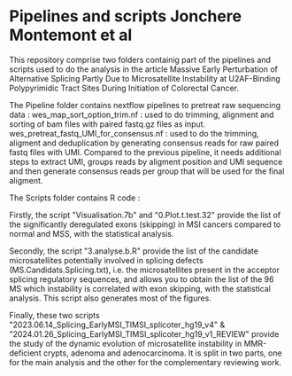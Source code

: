 # Pipelines and scripts Jonchere Montemont et al

This repository comprise two folders containig part of the pipelines and scripts used to do the analysis in the article Massive Early Perturbation of Alternative Splicing Partly Due to Microsatellite Instability at U2AF-Binding Polypyrimidic Tract Sites During Initiation of Colorectal Cancer.

The Pipeline folder contains nextflow pipelines to pretreat raw sequencing data :
wes\_map\_sort\_option\_trim.nf : used to do trimming, alignment and sorting of bam files with paired fastq.gz files as input.
wes\_pretreat\_fastq\_UMI\_for\_consensus.nf : used to do the trimming, aligment and deduplication by generating consensus reads for raw paired fastq files with UMI. Compared to the previous pipeline, it needs additional steps to extract UMI, groups reads by aligment position and UMI sequence and then generate consensus reads per group that will be used for the final aligment.

The Scripts folder contains R code :


Firstly, the script "Visualisation.7b" and "0.Plot.t.test.32" provide the list of the significantly deregulated exons (skipping) in MSI cancers compared to normal and MSS, with the statistical analysis. 

Secondly, the script "3.analyse.b.R" provide the list of the candidate microsatellites potentially involved in splicing defects (MS.Candidats.Splicing.txt), i.e. the microsatellites present in the acceptor splicing regulatory sequences, and allows you to obtain the list of the 96 MS which instability is correlated with exon skipping, with the statistical analysis.
This script also generates most of the figures.

Finally, these two scripts "2023.06.14_Splicing_EarlyMSI_TIMSI_splicoter_hg19_v4" & "2024.01.26_Splicing_EarlyMSI_TIMSI_splicoter_hg19_v1_REVIEW" provide the study of the dynamic evolution of microsatellite instability in MMR-deficient crypts, adenoma and adenocarcinoma. It is split in two parts, one for the main analysis and the other for the complementary reviewing work.


